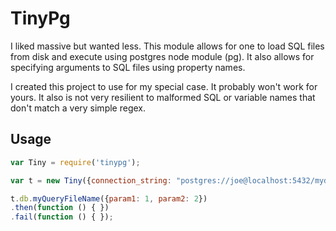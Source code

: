 # TinyPg

I liked massive but wanted less. This module allows for one to load SQL files from disk and execute using postgres node module (pg). It also allows for specifying arguments to SQL files using property names.

I created this project to use for my special case. It probably won't work for yours. It also is not very resilient to malformed SQL or variable names that don't match a very simple regex. 

## Usage

```javascript
var Tiny = require('tinypg');

var t = new Tiny({connection_string: "postgres://joe@localhost:5432/mydb?sslmode=disable", files: 'sql/**/*.sql' });

t.db.myQueryFileName({param1: 1, param2: 2})
.then(function () { })
.fail(function () { });
```
